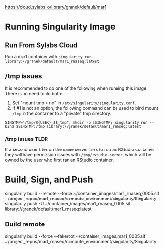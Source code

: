 
https://cloud.sylabs.io/library/granek/default/mar1

# Running Singularity Image
## Run From Sylabs Cloud
Run a mar1 container with `singularity run library://granek/default/mar1_rnaseq:latest`

## /tmp issues
It is recommended to do one of the following when running this image. There is no need to do both:

1. Set "mount tmp = no" in `/etc/singularity/singularity.conf`.
2. If #1 is not an option, the following command can be used to bind mount `/tmp` in the container to a "private" tmp directory:
```
SINGTMP="/tmp/${USER}_$$_tmp"; mkdir -p $SINGTMP; singularity run --bind $SINGTMP:/tmp library://granek/default/mar1_rnaseq:latest
```
### /tmp issues TLDR
If a second user tries on the same server tries to run an RStudio container they will have permission issues with `/tmp/rstudio-server`, which will be owned by the user who first ran an RStudio container.




# Build, Sign, and Push
singularity build --remote --force ~/container_images/mar1_rnaseq_0005.sif \
  ~/project_repos/mar1_rnaseq/compute_environment/singularity/Singularity
singularity push -U ~/container_images/mar1_rnaseq_0005.sif library://granek/default/mar1_rnaseq:latest

## Build remote
singularity build --force --fakeroot ~/container_images/mar1_0005.sif \
  ~/project_repos/mar1_rnaseq/compute_environment/singularity/Singularity



